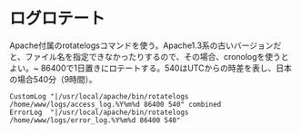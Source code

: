 ﻿# ログロテート

Apache付属のrotatelogsコマンドを使う。Apache1.3系の古いバージョンだと、ファイル名を指定できなかったりするので、その場合、cronologを使うとよい。~
86400で1日置きにロテートする。540はUTCからの時差を表し、日本の場合540分（9時間）。

```clike
CustomLog "|/usr/local/apache/bin/rotatelogs /home/www/logs/access_log.%Y%m%d 86400 540" combined
ErrorLog  "|/usr/local/apache/bin/rotatelogs /home/www/logs/error_log.%Y%m%d 86400 540"
```
